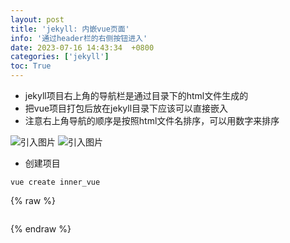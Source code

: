 ```yaml
---
layout: post
title: 'jekyll: 内嵌vue页面'
info: '通过header栏的右侧按钮进入'
date: 2023-07-16 14:43:34  +0800
categories: ['jekyll']
toc: True
---
```



- jekyll项目右上角的导航栏是通过目录下的html文件生成的
- 把vue项目打包后放在jekyll目录下应该可以直接嵌入
- 注意右上角导航的顺序是按照html文件名排序，可以用数字来排序


![引入图片]({{site.url}}/image/jekyll/2023-07-16-inner_vue/image_1.jpg)
![引入图片]({{site.url}}/image/jekyll/2023-07-16-inner_vue/image_2.jpg)

- 创建项目

```
vue create inner_vue
```



<!-- ![引入图片]({{site.url}}/image/jekyll/2023-07-16-inner_vue/image_1.jpg) -->

{% raw %}
```
```
{% endraw %}
